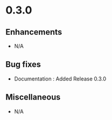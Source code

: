# 0.3.0

## Enhancements

- N/A

## Bug fixes

- Documentation : Added Release 0.3.0

## Miscellaneous

- N/A